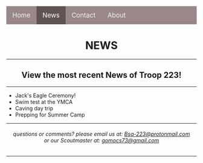 <!-- V2.01-1/0 -->

<div class="topnav">
  <a href="https://troop223.github.io/">Home</a>
  <a class="active" href="https://troop223.github.io/NewsHub">News</a>
  <a href="https://troop223.github.io/#CONTACT">Contact</a>
  <a href="https://troop223.github.io/#ABOUT">About</a>
</div>
<h1>NEWS</h1>
  <hr>
<h2>View the most recent News of Troop 223!</h2>
  <hr>
  <div class="UlListLeft">
<ul>
<li>Jack's Eagle Ceremony!</li>
<li>Swim test at the YMCA</li>
<li>Caving day trip</li>
<li>Prepping for Summer Camp</li>
</ul>
  </div>
  <hr>
<h6>
questions or comments? please email us at: <a href="mailto:Bsa-223@protonmail.com">Bsa-223@protonmail.com </a> 
<br> or our Scoutmaster at: 
<a href="mailto:gomocs73@gmail.com">gomocs73@gmail.com</a>
</h6>
  <hr>

<style>

body{

text-align: center;

  
}

.UlListLeft{

text-align: left;
    
  }

  .topnav {
  overflow: hidden;
  /*turns the background color on News, Contact, and about a color*/
  background-color: #998887;
  
}

.topnav a {
  float: left;
  color: #f2f2f2;
  text-align: center;
  padding: 14px 16px;
  text-decoration: none;
  font-size: 17px;
}

.topnav a:hover {
/* changes what color the background, text color when you hover over it*/
  background-color: darkgrey;
  color: white;
}

.topnav a.active {
/*changes the color of the 'Home' background, text color, respectivly*/
  background-color: #5e5453;
  color: white;
}

</style>
